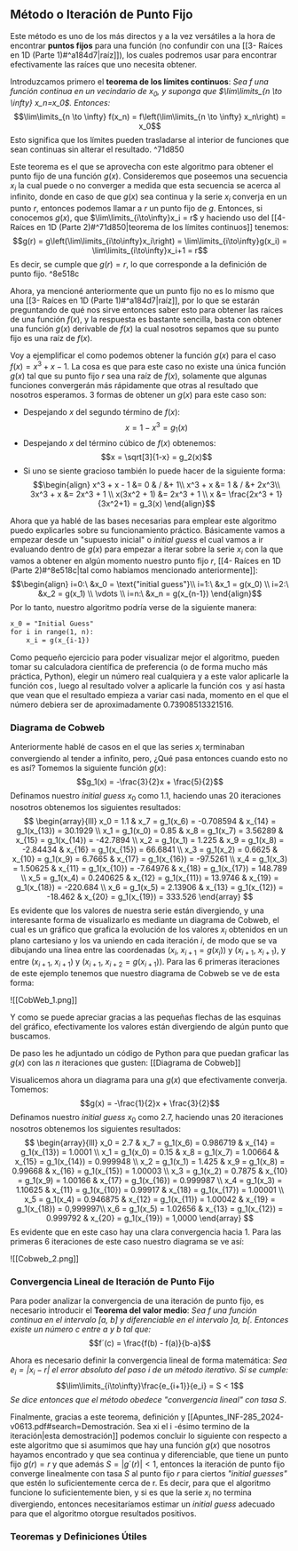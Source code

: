 ## Método o Iteración de Punto Fijo

Este método es uno de los más directos y a la vez versátiles a la hora de encontrar **puntos fijos** para una función (no confundir con una [[3- Raíces en 1D (Parte 1)#^a184d7|raíz]]), los cuales podremos usar para encontrar efectivamente las raíces que uno necesita obtener.

Introduzcamos primero el **teorema de los límites continuos**: *Sea $f$ una función continua en un vecindario de $x_0$, y suponga que $\lim\limits_{n \to \infty} x_n=x_0$. Entonces:*
$$\lim\limits_{n \to \infty} f(x_n) = f\left(\lim\limits_{n \to \infty} x_n\right) = x_0$$
Esto significa que los límites pueden trasladarse al interior de funciones que sean continuas sin alterar el resultado. ^71d850

Este teorema es el que se aprovecha con este algoritmo para obtener el punto fijo de una función $g(x)$. Consideremos que poseemos una secuencia $x_i$ la cual puede o no converger a medida que esta secuencia se acerca al infinito, donde en caso de que $g(x)$ sea continua y la serie $x_i$ converja en un punto $r$, entonces podemos llamar a $r$ un punto fijo de $g$. Entonces, si conocemos $g(x)$, que $\lim\limits_{i\to\infty}x_i = r$ y haciendo uso del [[4- Raíces en 1D (Parte 2)#^71d850|teorema de los límites continuos]] tenemos:
$$g(r) = g\left(\lim\limits_{i\to\infty}x_i\right) = \lim\limits_{i\to\infty}g(x_i) = \lim\limits_{i\to\infty}x_i+1 = r$$
Es decir, se cumple que $g(r) = r$, lo que corresponde a la definición de punto fijo. ^8e518c

Ahora, ya mencioné anteriormente que un punto fijo no es lo mismo que una [[3- Raíces en 1D (Parte 1)#^a184d7|raíz]], por lo que se estarán preguntando de qué nos sirve entonces saber esto para obtener las raíces de una función $f(x)$, y la respuesta es bastante sencilla, basta con obtener una función $g(x)$ derivable de $f(x)$ la cual nosotros sepamos que su punto fijo es una raíz de $f(x)$. 

Voy a ejemplificar el como podemos obtener la función $g(x)$ para el caso $f(x) = x^3 + x - 1$. La cosa es que para este caso no existe una única función $g(x)$ tal que su punto fijo $r$ sea una raíz de $f(x)$, solamente que algunas funciones convergerán más rápidamente que otras al resultado que nosotros esperamos. 3 formas de obtener un $g(x)$ para este caso son:

- Despejando $x$ del segundo término de $f(x)$:
$$x = 1 - x^3 = g_1(x)$$
- Despejando $x$ del término cúbico de $f(x)$ obtenemos:
$$x = \sqrt[3]{1-x} = g_2(x)$$
- Si uno se siente gracioso también lo puede hacer de la siguiente forma:
$$\begin{align}
x^3 + x - 1 &= 0 & / &+ 1\\
x^3 + x &= 1 & / &+ 2x^3\\
3x^3 + x &= 2x^3 + 1 \\
x(3x^2 + 1) &= 2x^3 + 1 \\
x &= \frac{2x^3 + 1}{3x^2+1} = g_3(x)
\end{align}$$

Ahora que ya hablé de las bases necesarias para emplear este algoritmo puedo explicarles sobre su funcionamiento práctico. Básicamente vamos a empezar desde un "supuesto inicial" o *initial guess* el cual vamos a ir evaluando dentro de $g(x)$ para empezar a iterar sobre la serie $x_i$ con la que vamos a obtener en algún momento nuestro punto fijo $r$, [[4- Raíces en 1D (Parte 2)#^8e518c|tal como habíamos mencionado anteriormente]]:
$$\begin{align}
i=0:\ &x_0 = \text{"initial guess"}\\
i=1:\ &x_1 = g(x_0) \\
i=2:\ &x_2 = g(x_1) \\
\vdots \\
i=n:\ &x_n = g(x_{n-1})
\end{align}$$
Por lo tanto, nuestro algoritmo podría verse de la siguiente manera:

```markdown
x_0 = "Initial Guess"
for i in range(1, n):
    x_i = g(x_{i-1})
```

Como pequeño ejercicio para poder visualizar mejor el algoritmo, pueden tomar su calculadora científica de preferencia (o de forma mucho más práctica, Python), elegir un número real cualquiera y a este valor aplicarle la función $\cos$, luego al resultado volver a aplicarle la función $\cos$ y así hasta que vean que el resultado empieza a variar casi nada, momento en el que el número debiera ser de aproximadamente $0.73908513321516$.

### Diagrama de Cobweb
Anteriormente hablé de casos en el que las series $x_i$ terminaban convergiendo al tender a infinito, pero, ¿Qué pasa entonces cuando esto no es así?
Tomemos la siguiente función $g(x)$:
$$g_1(x) = -\frac{3}{2}x + \frac{5}{2}$$
Definamos nuestro *initial guess* $x_0$ como 1.1, haciendo unas 20 iteraciones nosotros obtenemos los siguientes resultados:
$$ \begin{array}{lll} 
x_0 = 1.1 & x_7 = g_1(x_6) = -0.708594 & x_{14} = g_1(x_{13}) = 30.1929 \\ 
x_1 = g_1(x_0) = 0.85 & x_8 = g_1(x_7) = 3.56289 & x_{15} = g_1(x_{14}) = -42.7894 \\ 
x_2 = g_1(x_1) = 1.225 & x_9 = g_1(x_8) = -2.84434 & x_{16} = g_1(x_{15}) = 66.6841 \\ 
x_3 = g_1(x_2) = 0.6625 & x_{10} = g_1(x_9) = 6.7665 & x_{17} = g_1(x_{16}) = -97.5261 \\ 
x_4 = g_1(x_3) = 1.50625 & x_{11} = g_1(x_{10}) = -7.64976 & x_{18} = g_1(x_{17}) = 148.789 \\ 
x_5 = g_1(x_4) = 0.240625 & x_{12} = g_1(x_{11}) = 13.9746 & x_{19} = g_1(x_{18}) = -220.684 \\ 
x_6 = g_1(x_5) = 2.13906 & x_{13} = g_1(x_{12}) = -18.462 & x_{20} = g_1(x_{19}) = 333.526 \end{array} $$
Es evidente que los valores de nuestra serie están divergiendo, y una interesante forma de visualizarlo es mediante un diagrama de Cobweb, el cual es un gráfico que grafica la evolución de los valores $x_i$ obtenidos en un plano cartesiano y los va uniendo en cada iteración $i$, de modo que se va dibujando una línea entre las coordenadas ($x_i$, $x_{i+1} = g(x_i)$) y ($x_{i+1}$, $x_{i+1}$), y entre ($x_{i+1}$, $x_{i+1}$) y ($x_{i+1}$, $x_{i+2} = g(x_{i+1})$). Para las 6 primeras iteraciones de este ejemplo tenemos que nuestro diagrama de Cobweb se ve de esta forma:

![[CobWeb_1.png]] 

Y como se puede apreciar gracias a las pequeñas flechas de las esquinas del gráfico, efectivamente los valores están divergiendo de algún punto que buscamos.

De paso les he adjuntado un código de Python para que puedan graficar las $g(x)$ con las $n$ iteraciones que gusten: [[Diagrama de Cobweb]]

Visualicemos ahora un diagrama para una $g(x)$ que efectivamente converja. Tomemos:
$$g(x) = -\frac{1}{2}x + \frac{3}{2}$$
Definamos nuestro *initial guess* $x_0$ como 2.7, haciendo unas 20 iteraciones nosotros obtenemos los siguientes resultados:
$$ \begin{array}{lll} 
x_0 = 2.7 & x_7 = g_1(x_6) = 0.986719 & x_{14} = g_1(x_{13}) = 1.0001 \\ 
x_1 = g_1(x_0) = 0.15 & x_8 = g_1(x_7) = 1.00664 & x_{15} = g_1(x_{14}) =  0.999948 \\ 
x_2 = g_1(x_1) = 1.425 & x_9 = g_1(x_8) = 0.99668 & x_{16} = g_1(x_{15}) = 1.00003 \\ 
x_3 = g_1(x_2) = 0.7875 & x_{10} = g_1(x_9) = 1.00166 & x_{17} = g_1(x_{16}) = 0.999987 \\ 
x_4 = g_1(x_3) = 1.10625 & x_{11} = g_1(x_{10}) = 0.99917 & x_{18} = g_1(x_{17}) = 1.00001 \\ 
x_5 = g_1(x_4) = 0.946875 & x_{12} = g_1(x_{11}) = 1.00042 & x_{19} = g_1(x_{18}) = 0,999997\\ 
x_6 = g_1(x_5) = 1.02656 & x_{13} = g_1(x_{12}) = 0.999792 & x_{20} = g_1(x_{19}) = 1,0000 \end{array} $$
Es evidente que en este caso hay una clara convergencia hacia 1. Para las primeras 6 iteraciones de este caso nuestro diagrama se ve así:

![[Cobweb_2.png]]

### Convergencia Lineal de Iteración de Punto Fijo
Para poder analizar la convergencia de una iteración de punto fijo, es necesario introducir el **Teorema del valor medio**: *Sea $f$ una función continua en el intervalo \[$a$, $b$] y diferenciable en el intervalo ]$a$, $b$\[. Entonces existe un número $c$ entre $a$ y $b$ tal que:* 
$$f´(c) = \frac{f(b) - f(a)}{b-a}$$

Ahora es necesario definir la convergencia lineal de forma matemática: *Sea $e_i = |x_i - r|$ el error absoluto del paso $i$ de un método iterativo. Si se cumple:*
$$\lim\limits_{i\to\infty}\frac{e_{i+1}}{e_i} = S < 1$$
*Se dice entonces que el método obedece "convergencia lineal" con tasa S*.

Finalmente, gracias a este teorema, definición y [[Apuntes_INF-285_2024-v0613.pdf#search=Demostración. Sea xi el i -ésimo termino de la iteración|esta demostración]] podemos concluir lo siguiente con respecto a este algoritmo que si asumimos que hay una función $g(x)$ que nosotros hayamos encontrado y que sea continua y diferenciable, que tiene un punto fijo $g(r) = r$ y que además $S = |g´(r)| < 1$, entonces la iteración de punto fijo converge linealmente con tasa $S$ al punto fijo $r$ para ciertos *"initial guesses"* que estén lo suficientemente cerca de r. Es decir, para que el algoritmo funcione lo suficientemente bien, y si es que la serie $x_i$ no termina divergiendo, entonces necesitaríamos estimar un *initial guess* adecuado para que el algoritmo otorgue resultados positivos.

### Teoremas y Definiciones Útiles
